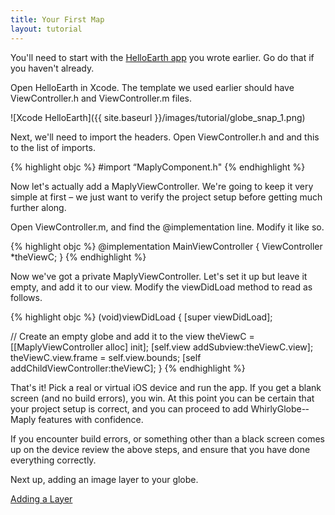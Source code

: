 ```yaml
---
title: Your First Map
layout: tutorial
---
```


You'll need to start with the [HelloEarth app](hello_earth.html) you wrote earlier.  Go do that if you haven't already.

Open HelloEarth in Xcode.  The template we used earlier should have ViewController.h and ViewController.m files.

![Xcode HelloEarth]({{ site.baseurl }}/images/tutorial/globe_snap_1.png)

Next, we'll need to import the headers. Open ViewController.h and and this to the list of imports.

{% highlight objc %}
#import “MaplyComponent.h"
{% endhighlight %}

Now let's actually add a MaplyViewController. We're going to keep it very simple at first – we just want to verify the project setup before getting much further along.

Open ViewController.m, and find the @implementation line. Modify it like so.

{% highlight objc %}
@implementation MainViewController
{
  ViewController *theViewC;
}
{% endhighlight %}

Now we've got a private MaplyViewController. Let's set it up but leave it empty, and add it to our view. Modify the viewDidLoad method to read as follows.

{% highlight objc %}
­(void)viewDidLoad
{
  [super viewDidLoad];

  // Create an empty globe and add it to the view
  theViewC = [[MaplyViewController alloc] init];
  [self.view addSubview:theViewC.view];
  theViewC.view.frame = self.view.bounds;
  [self addChildViewController:theViewC];
}
{% endhighlight %}

That's it! Pick a real or virtual iOS device and run the app. If you get a blank screen (and no build errors), you win. At this point you can be certain that your project setup is correct, and you can proceed to add WhirlyGlobe-­Maply features with confidence.

If you encounter build errors, or something other than a black screen comes up on the device review the above steps, and ensure that you have done everything correctly.

Next up, adding an image layer to your globe.

[Adding a Layer](local_image_layer.html)
